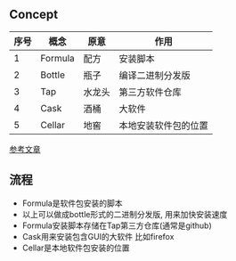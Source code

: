 

## Concept
| 序号 | 概念    | 原意   | 作用                 |
| ---- | ------- | ------ | -------------------- |
| 1    | Formula | 配方   | 安装脚本             |
| 2    | Bottle  | 瓶子   | 编译二进制分发版     |
| 3    | Tap     | 水龙头 | 第三方软件仓库       |
| 4    | Cask    | 酒桶   | 大软件               |
| 5    | Cellar  | 地窖   | 本地安装软件包的位置 |

[参考文章](https://medium.com/@kkworden/a-beginners-guide-to-homebrew-4b665956a74)



## 流程

- Formula是软件包安装的脚本
- 以上可以做成bottle形式的二进制分发版, 用来加快安装速度
- Formula安装脚本存储在Tap第三方仓库(通常是github)
- Cask用来安装包含GUI的大软件 比如firefox
- Cellar是本地软件包安装的位置